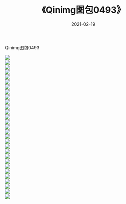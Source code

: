 ﻿---
layout: post
title:  《Qinimg图包0493》
date:   2021-02-19
img: http://imgx.orgx.ga/Qinimg图包/Qinimg图包0493/000.jpg
categories: [美女, 清纯, 唯美]
---

Qinimg图包0493

 ![](http://imgx.orgx.ga/Qinimg图包/Qinimg图包0493/001.jpg) <br>![](http://imgx.orgx.ga/Qinimg图包/Qinimg图包0493/002.jpg) <br>![](http://imgx.orgx.ga/Qinimg图包/Qinimg图包0493/003.jpg) <br>![](http://imgx.orgx.ga/Qinimg图包/Qinimg图包0493/004.jpg) <br>![](http://imgx.orgx.ga/Qinimg图包/Qinimg图包0493/005.jpg) <br>![](http://imgx.orgx.ga/Qinimg图包/Qinimg图包0493/006.jpg) <br>![](http://imgx.orgx.ga/Qinimg图包/Qinimg图包0493/007.jpg) <br>![](http://imgx.orgx.ga/Qinimg图包/Qinimg图包0493/008.jpg) <br>![](http://imgx.orgx.ga/Qinimg图包/Qinimg图包0493/009.jpg) <br>![](http://imgx.orgx.ga/Qinimg图包/Qinimg图包0493/010.jpg) <br>![](http://imgx.orgx.ga/Qinimg图包/Qinimg图包0493/011.jpg) <br>![](http://imgx.orgx.ga/Qinimg图包/Qinimg图包0493/012.jpg) <br>![](http://imgx.orgx.ga/Qinimg图包/Qinimg图包0493/013.jpg) <br>![](http://imgx.orgx.ga/Qinimg图包/Qinimg图包0493/014.jpg) <br>![](http://imgx.orgx.ga/Qinimg图包/Qinimg图包0493/015.jpg) <br>![](http://imgx.orgx.ga/Qinimg图包/Qinimg图包0493/016.jpg) <br>![](http://imgx.orgx.ga/Qinimg图包/Qinimg图包0493/017.jpg) <br>![](http://imgx.orgx.ga/Qinimg图包/Qinimg图包0493/018.jpg) <br>![](http://imgx.orgx.ga/Qinimg图包/Qinimg图包0493/019.jpg) <br>![](http://imgx.orgx.ga/Qinimg图包/Qinimg图包0493/020.jpg) <br>![](http://imgx.orgx.ga/Qinimg图包/Qinimg图包0493/021.jpg) <br>![](http://imgx.orgx.ga/Qinimg图包/Qinimg图包0493/022.jpg) <br>![](http://imgx.orgx.ga/Qinimg图包/Qinimg图包0493/023.jpg) <br>![](http://imgx.orgx.ga/Qinimg图包/Qinimg图包0493/024.jpg) <br>![](http://imgx.orgx.ga/Qinimg图包/Qinimg图包0493/025.jpg) <br>![](http://imgx.orgx.ga/Qinimg图包/Qinimg图包0493/026.jpg) <br>![](http://imgx.orgx.ga/Qinimg图包/Qinimg图包0493/027.jpg) <br>![](http://imgx.orgx.ga/Qinimg图包/Qinimg图包0493/028.jpg) <br>![](http://imgx.orgx.ga/Qinimg图包/Qinimg图包0493/029.jpg) <br>